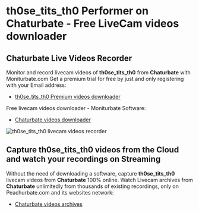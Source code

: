 # th0se_tits_th0 Performer on Chaturbate - Free LiveCam videos downloader

## Chaturbate Live Videos Recorder

Monitor and record livecam videos of **th0se_tits_th0** from **Chaturbate** with Moniturbate.com
Get a premium trial for free by just and only registering with your Email address:
* [th0se_tits_th0 Premium videos downloader](https://moniturbate.com/request-demo-licence-key.html)

Free livecam videos downloader - Moniturbate Software:
* [Chaturbate videos downloader](https://moniturbate.com/moniturbate-download-software.html)

![th0se_tits_th0 livecam videos recorder](https://peachurnet.com/templates/moniturbate-software.png)


## Capture th0se_tits_th0 videos from the Cloud and watch your recordings on Streaming

Without the need of downloading a software, capture **th0se_tits_th0** livecam videos from **Chaturbate** 100% online.
Watch Livecam archives from **Chaturbate** unlimitedly from thousands of existing recordings, only on Peachurbate.com and its websites network:
* [Chaturbate videos archives](https://peachurnet.com/)